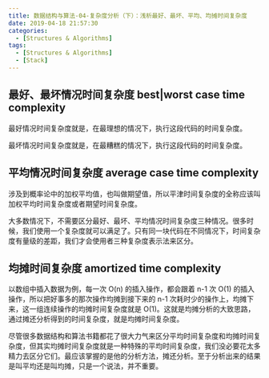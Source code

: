 ```yaml
---
title: 数据结构与算法-04-复杂度分析（下）：浅析最好、最坏、平均、均摊时间复杂度
date: 2019-04-18 21:57:30
categories:
  - [Structures & Algorithms]
tags:
  - [Structures & Algorithms]
  - [Stack]
---
```


## 最好、最坏情况时间复杂度 best|worst case time complexity

最好情况时间复杂度就是，在最理想的情况下，执行这段代码的时间复杂度。

最坏情况时间复杂度就是，在最糟糕的情况下，执行这段代码的时间复杂度。

## 平均情况时间复杂度 average case time complexity

涉及到概率论中的加权平均值，也叫做期望值，所以平津时间复杂度的全称应该叫加权平均时间复杂度或者期望时间复杂度。

大多数情况下，不需要区分最好、最坏、平均情况时间复杂度三种情况。很多时候，我们使用一个复杂度就可以满足了。只有同一块代码在不同情况下，时间复杂度有量级的差距，我们才会使用者三种复杂度表示法来区分。

## 均摊时间复杂度 amortized time complexity

以数组中插入数据为例，每一次 O(n) 的插入操作，都会跟着 n-1 次 O(1) 的插入操作，所以把好事多的那次操作均摊到接下来的 n-1 次耗时少的操作上，均摊下来，这一组连续操作的均摊时间复杂度就是 O(1)。这就是均摊分析的大致思路，通过摊还分析得到的时间复杂度，就是均摊时间复杂度。

尽管很多数据结构和算法书籍都花了很大力气来区分平均时间复杂度和均摊时间复杂度，但其实均摊时间复杂度就是一种特殊的平均时间复杂度，我们没必要花太多精力去区分它们。最应该掌握的是他的分析方法，摊还分析。至于分析出来的结果是叫平均还是叫均摊，只是一个说法，并不重要。


